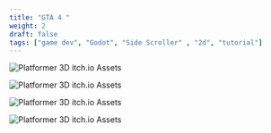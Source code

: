 ```yaml
---
title: "GTA 4 "
weight: 2
draft: false
tags: ["game dev", "Godot", "Side Scroller" , "2d", "tutorial"]
---
```




![Platformer 3D itch.io Assets](https://mihailt.itch.io/modular-tile-world)

![Platformer 3D itch.io Assets](https://jonathangeovani.itch.io/low-poly-platformer-tiles-ground)

![Platformer 3D itch.io Assets](https://screamingbrainstudios.itch.io/planet-surface-skyboxes)

![Platformer 3D itch.io Assets](https://screamingbrainstudios.itch.io/planet-surface-backgrounds-2)